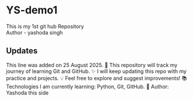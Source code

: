 # YS-demo1
This is my 1st git hub Repository
<br/>
Author - yashoda singh
## Updates
This line was added on 25 August 2025.
📌 This repository will track my journey of learning Git and GitHub.
✨ I will keep updating this repo with my practice and projects.
💡 Feel free to explore and suggest improvements!
📚 Technologies I am currently learning: Python, Git, GitHub.
🙌 Author: Yashoda this side 
